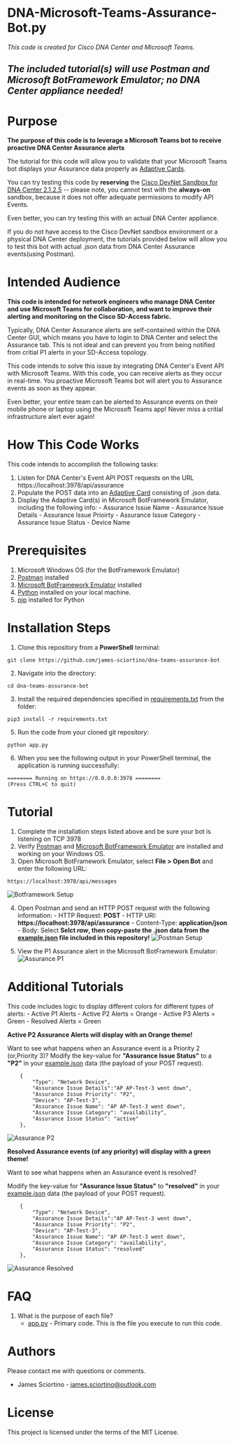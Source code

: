 # DNA-Microsoft-Teams-Assurance-Bot.py

*This code is created for Cisco DNA Center and Microsoft Teams.*

*The included tutorial(s) will use Postman and Microsoft BotFramework Emulator; no DNA Center appliance needed!*
---

# Purpose
**The purpose of this code is to leverage a Microsoft Teams bot to receive proactive DNA Center Assurance alerts**

The tutorial for this code will allow you to validate that your Microsoft Teams bot displays your Assurance data properly as [Adaptive Cards](https://adaptivecards.io/).

You can try testing this code by **reserving** the [Cisco DevNet Sandbox for DNA Center 2.1.2.5](https://devnetsandbox.cisco.com/) -- please note, you cannot test with the **always-on** sandbox, because it does not offer adequate permissions to modify API Events.

Even better, you can try testing this with an actual DNA Center appliance.

If you do not have access to the Cisco DevNet sandbox environment or a physical DNA Center deployment, the tutorials provided below will allow you to test this bot with actual .json data from DNA Center Assurance events(using Postman).

# Intended Audience
**This code is intended for network engineers who manage DNA Center and use Microsoft Teams for collaboration, and want to improve their alerting and monitoring on the Cisco SD-Access fabric.**

Typically, DNA Center Assurance alerts are self-contained within the DNA Center GUI, which means you have to login to DNA Center and select the Assurance tab. This is not ideal and can prevent you from being notified from critial P1 alerts in your SD-Access topology.

This code intends to solve this issue by integrating DNA Center's Event API with Microsoft Teams. With this code, you can receive alerts as they occur in real-time. You proactive Microsoft Teams bot will alert you to Assurance events as soon as they appear.

Even better, your entire team can be alerted to Assurance events on their mobile phone or laptop using the Microsoft Teams app! Never miss a critial infrastructure alert ever again!

# How This Code Works
This code intends to accomplish the following tasks:
1. Listen for DNA Center's Event API POST requests on the URL https://localhost:3978/api/assurance
2. Populate the POST data into an [Adaptive Card](https://adaptivecards.io/) consisting of .json data.
3. Display the Adaptive Card(s) in Microsoft BotFramework Emulator, including the following info:
            - Assurance Issue Name
            - Assurance Issue Details
            - Assurance Issue Prioirty
            - Assurance Issue Category
            - Assurance Issue Status
            - Device Name

# Prerequisites
1. Microsoft Windows OS (for the BotFramework Emulator)
2. [Postman](https://www.postman.com/downloads/) installed
3. [Microsoft BotFramework Emulator](https://github.com/microsoft/BotFramework-Emulator) installed
4. [Python](https://www.python.org/downloads/) installed on your local machine.
5. [pip](https://packaging.python.org/tutorials/installing-packages/) installed for Python

# Installation Steps
1. Clone this repository from a **PowerShell** terminal:
```console
git clone https://github.com/james-sciortino/dna-teams-assurance-bot
```
2. Navigate into the directory:
```console
cd dna-teams-assurance-bot
```
3. Install the required dependencies specified in [requirements.txt](requirements.txt) from the <dna-get-interface-report> folder:
```console
pip3 install -r requirements.txt 
```
5. Run the code from your cloned git repository:
```console
python app.py
```
6. When you see the following output in your PowerShell terminal, the application is running successfully:
```console
======== Running on https://0.0.0.0:3978 ========
(Press CTRL+C to quit)
```

# Tutorial
1. Complete the installation steps listed above and be sure your bot is listening on TCP 3978
2. Verify [Postman](https://www.postman.com/downloads/) and [Microsoft BotFramework Emulator](https://github.com/microsoft/BotFramework-Emulator) are installed and working on your Windows OS.
3. Open Microsoft BotFramework Emulator, select **File > Open Bot** and enter the following URL:
```console
https://localhost:3978/api/messages
```
![Botframework Setup](images/BotFramework.gif "Botframework Setup")

4. Open Postman and send an HTTP POST request with the following information:
            - HTTP Request: **POST**
            - HTTP URI: **https://localhost:3978/api/assurance**
            - Content-Type: **application/json**
            - Body: Select **Selct *raw*, then copy-paste the .json data from the [example.json](resources/example.json) file included in this repository!**
![Postman Setup](images/Postman.gif "Postman Setup")

5. View the P1 Assurance alert in the Microsoft BotFramework Emulator:
![Assurance P1](images/Assurance-P1.gif "Assurance P1")

# Additional Tutorials
This code includes logic to display different colors for different types of alerts:
            - Active P1 Alerts
            - Active P2 Alerts = Orange
            - Active P3 Alerts = Green
            - Resolved Alerts = Green

**Active P2 Assurance Alerts will display with an Orange theme!**

Want to see what happens when an Assurance event is a Priority 2 (or,Priority 3)?
Modify the key-value for **"Assurance Issue Status"** to a **"P2"** in your [example.json](resources/example.json) data (the payload of your POST request).
```console
    {
        "Type": "Network Device", 
        "Assurance Issue Details":"AP AP-Test-3 went down", 
        "Assurance Issue Priority": "P2", 
        "Device": "AP-Test-3", 
        "Assurance Issue Name": "AP AP-Test-3 went down", 
        "Assurance Issue Category": "availability", 
        "Assurance Issue Status": "active"
    },             
```
![Assurance P2](images/Assurance-P2.gif "Assurance P2")

**Resolved Assurance events (of any priority) will display with a green theme!**

Want to see what happens when an Assurance event is resolved?

Modify the key-value for **"Assurance Issue Status"** to **"resolved"** in your [example.json](resources/example.json) data (the payload of your POST request).
```console
    {
        "Type": "Network Device", 
        "Assurance Issue Details":"AP AP-Test-3 went down", 
        "Assurance Issue Priority": "P2", 
        "Device": "AP-Test-3", 
        "Assurance Issue Name": "AP AP-Test-3 went down", 
        "Assurance Issue Category": "availability", 
        "Assurance Issue Status": "resolved"
    },             
```

![Assurance Resolved](images/Assurance-Resolved.gif "Assurance Resolved")
# FAQ 
1. What is the purpose of each file?
    - [app.py](app.py) -  Primary code. This is the file you execute to run this code. 


# Authors
Please contact me with questions or comments.
- James Sciortino - james.sciortino@outlook.com

# License
This project is licensed under the terms of the MIT License.
